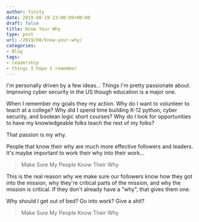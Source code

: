 ```yaml
---
author: finity
date: 2019-08-19 23:00:09+00:00
draft: false
title: Know Your Why
type: post
url: /2019/08/know-your-why/
categories:
- Blog
tags:
- leadership
- things I hope I remember
---
```





I'm personally driven by a few ideas…  Things I'm pretty passionate about.  Improving cyber security in the US though education is a major one.







When I remember my goals they my action.  Why do I want to volunteer to teach at a college?  Why did I spend time building K-12 python, cyber security, and boolean logic short courses?  Why do I look for opportunities to have my knowledgeable folks teach the rest of my folks?







That passion is my why.







People that know their why are much more effective followers and leaders.  It's maybe important to work their why into their work…







> Make Sure My People Know Their Why
> >
> 







This is the real reason why we make sure our followers know how they got into the mission, why they're critical parts of the mission, and why the mission is critical.  If they don't already have a "why", that gives them one.







Why should I get out of bed?  Go into work?  Give a shit?







> Make Sure My People Know Their Why
> >
> 



